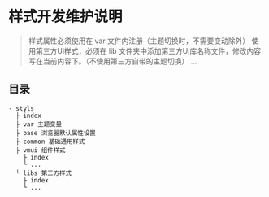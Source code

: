# 样式开发维护说明
> 样式属性必须使用在 var 文件内注册（主题切换时，不需要变动除外）
> 使用第三方Ui样式，必须在 lib 文件夹中添加第三方Ui库名称文件，修改内容写在当前内容下。（不使用第三方自带的主题切换）
> ...

## 目录
```
- styls
  ├ index 
  ├ var 主题变量
  ├ base 浏览器默认属性设置
  ├ common 基础通用样式
  ├ vmui 组件样式
    ├ index 
    └ ...
  └ libs 第三方样式
    ├ index 
    └ ...

```
